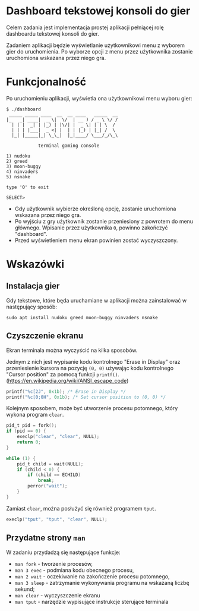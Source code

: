 # Dashboard tekstowej konsoli do gier

Celem zadania jest implementacja prostej aplikacji pełniącej rolę dashboardu
tekstowej konsoli do gier.

Zadaniem aplikacji będzie wyświetlanie użytkownikowi menu z wyborem gier do
uruchomienia. Po wyborze opcji z menu przez użytkownika zostanie uruchomiona
wskazana przez niego gra.

# Funkcjonalność

Po uruchomieniu aplikacji, wyświetla ona użytkownikowi menu wyboru gier:

```
$ ./dashboard
 _____ _____ ____  __  __ ____   _____  __
|_   _| ____|  _ \|  \/  | __ ) / _ \ \/ /
  | | |  _| | |_) | |\/| |  _ \| | | \  /
  | | | |___|  _ <| |  | | |_) | |_| /  \
  |_| |_____|_| \_\_|  |_|____/ \___/_/\_\

            terminal gaming console

1) nudoku
2) greed
3) moon-buggy
4) ninvaders
5) nsnake

type '0' to exit

SELECT>
```

- Gdy użytkownik wybierze określoną opcję, zostanie uruchomiona wskazana
przez niego gra.
- Po wyjściu z gry użytkownik zostanie przeniesiony z powrotem
do menu głównego. Wpisanie przez użytkownika `0`, powinno zakończyć "dashboard".
- Przed wyświetleniem menu ekran powinien zostać wyczyszczony.

# Wskazówki

## Instalacja gier

Gdy tekstowe, które będa uruchamiane w aplikacji można zainstalować w
następujący sposób:

```console
sudo apt install nudoku greed moon-buggy ninvaders nsnake
```

## Czyszczenie ekranu

Ekran terminala można wyczyścić na kilka sposobów.

Jednym z nich jest wypisanie kodu kontrolnego "Erase in Display"
oraz przeniesienie kursora na pozycję `(0, 0)` używając kodu kontrolnego "Cursor position"
za pomocą funkcji `printf()`. (<https://en.wikipedia.org/wiki/ANSI_escape_code>) 

```c
printf("%c[2J", 0x1b); /* Erase in Display */
printf("%c[0;0H", 0x1b); /* Set cursor position to (0, 0) */
```

Kolejnym sposobem, może być utworzenie procesu potomnego, który wykona program
`clear`.

```c
pid_t pid = fork();
if (pid == 0) {
    execlp("clear", "clear", NULL);
    return 0;
}

while (1) {
    pid_t child = wait(NULL);
    if (child < 0) {
        if (child == ECHILD)
            break;
        perror("wait");
    }
}
```

Zamiast `clear`, można posłużyć się również programem `tput`.

```c
execlp("tput", "tput", "clear", NULL);
```

## Przydatne strony `man`

W zadaniu przydadzą się następujące funkcje:

- `man fork` - tworzenie procesów,
- `man 3 exec` - podmiana kodu obecnego procesu,
- `man 2 wait` - oczekiwanie na zakończenie procesu potomnego,
- `man 3 sleep` - zatrzymanie wykonywania programu na wskazaną liczbę sekund;
- `man clear` - wyczyszczenie ekranu
- `man tput` - narzędzie wypisujące instrukcje sterujące terminala

